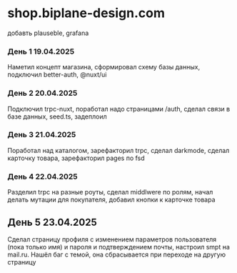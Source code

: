 # shop.biplane-design.com

добавть plauseble, grafana

### День 1 19.04.2025 

Наметил концепт магазина, сформировал схему базы данных, подключил better-auth, @nuxt/ui

### День 2 20.04.2025 

Подключил trpc-nuxt, поработал надо страницами /auth, сделал связи в базе данных, seed.ts, задеплоил

### День 3 21.04.2025

Поработал над каталогом, зарефакторил trpc, сделал darkmode, сделал карточку товара, зарефакторил pages по fsd

### День 4 22.04.2025

Разделил trpc на разные роуты, сделал middlwere по ролям, начал делать мутации для покупателя, добавил кнопки к карточке товара

## День 5 23.04.2025

Сделал страницу профиля с изменением параметров пользователя (пока только имя) и пароля и подтверждением почты, настроил smpt на mail.ru.
Нашёл баг с темой, она сбрасывается при переходе на другую страницу